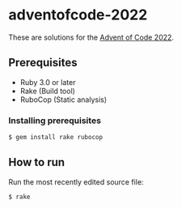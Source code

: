 # adventofcode-2022

These are solutions for the [Advent of Code 2022](https://adventofcode.com/2022).

## Prerequisites

* Ruby 3.0 or later
* Rake (Build tool)
* RuboCop (Static analysis)

### Installing prerequisites

```sh
$ gem install rake rubocop
```

## How to run

Run the most recently edited source file:

```sh
$ rake
```
